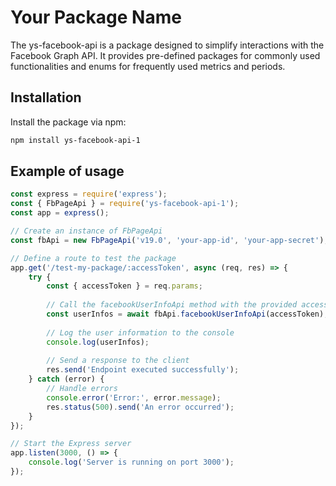 # Your Package Name

The ys-facebook-api is a package designed to simplify interactions with the Facebook Graph API. It provides pre-defined packages for commonly used functionalities and enums for frequently used metrics and periods.

## Installation

Install the package via npm:

```bash
npm install ys-facebook-api-1
```

## Example of usage

```javascript
const express = require('express');
const { FbPageApi } = require('ys-facebook-api-1');
const app = express();

// Create an instance of FbPageApi
const fbApi = new FbPageApi('v19.0', 'your-app-id', 'your-app-secret');

// Define a route to test the package
app.get('/test-my-package/:accessToken', async (req, res) => {
    try {
        const { accessToken } = req.params;
        
        // Call the facebookUserInfoApi method with the provided access token
        const userInfos = await fbApi.facebookUserInfoApi(accessToken);
        
        // Log the user information to the console
        console.log(userInfos);
        
        // Send a response to the client
        res.send('Endpoint executed successfully');
    } catch (error) {
        // Handle errors
        console.error('Error:', error.message);
        res.status(500).send('An error occurred');
    }
});

// Start the Express server
app.listen(3000, () => {
    console.log('Server is running on port 3000');
});
```
